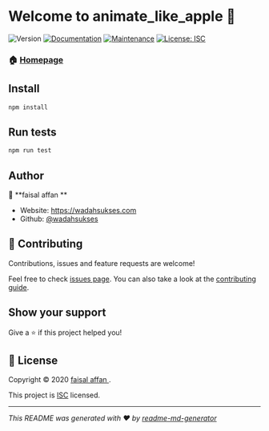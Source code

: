 # Welcome to animate_like_apple 👋
![Version](https://img.shields.io/badge/version-1.0.0-blue.svg?cacheSeconds=2592000)
[![Documentation](https://img.shields.io/badge/documentation-yes-brightgreen.svg)](https://github.com/wadahsukses/GSAP-Apple-Animation#readme)
[![Maintenance](https://img.shields.io/badge/Maintained%3F-yes-green.svg)](https://github.com/wadahsukses/GSAP-Apple-Animation/graphs/commit-activity)
[![License: ISC](https://img.shields.io/github/license/wadahsukses/animate_like_apple)](https://github.com/wadahsukses/GSAP-Apple-Animation/blob/master/LICENSE)

### 🏠 [Homepage](https://github.com/wadahsukses/GSAP-Apple-Animation#readme)

## Install

```sh
npm install
```

## Run tests

```sh
npm run test
```

## Author

👤 **faisal affan   **

* Website: https://wadahsukses.com
* Github: [@wadahsukses](https://github.com/wadahsukses)

## 🤝 Contributing

Contributions, issues and feature requests are welcome!

Feel free to check [issues page](https://github.com/wadahsukses/GSAP-Apple-Animation/issues). You can also take a look at the [contributing guide](https://github.com/wadahsukses/GSAP-Apple-Animation/blob/master/CONTRIBUTING.md).

## Show your support

Give a ⭐️ if this project helped you!


## 📝 License

Copyright © 2020 [faisal affan   ](https://github.com/wadahsukses).

This project is [ISC](https://github.com/wadahsukses/GSAP-Apple-Animation/blob/master/LICENSE) licensed.

***
_This README was generated with ❤️ by [readme-md-generator](https://github.com/kefranabg/readme-md-generator)_